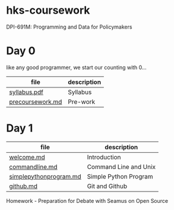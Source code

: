 # hks-coursework
DPI-691M: Programming and Data for Policymakers

# Day 0
like any good programmer, we start our counting with 0...

file | description
-----|------------
[syllabus.pdf](./syllabus.pdf) | Syllabus
[precoursework.md](precoursework.md) | Pre-work

# Day 1
file | description
-----|------------
[welcome.md](welcome.md) | Introduction
[commandline.md](commandline.md) | Command Line and Unix
[simplepythonprogram.md](simplepythonprogram.md)| Simple Python Program
[github.md](github.md) | Git and Github

Homework - Preparation for Debate with Seamus on Open Source
